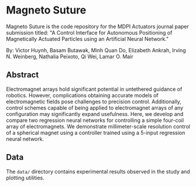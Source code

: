 # Magneto Suture

Magneto Suture is the code repository for the MDPI Actuators journal paper submission titled: "A Control Interface for Autonomous Positioning of Magnetically Actuated Particles using an Artificial Neural Network."

By: Victor Huynh, Basam Butawak, Minh Quan Do, Elizabeth Ankrah, Irving N. Weinberg, Nathalia Peixoto, Qi Wei, Lamar O. Mair

## Abstract

Electromagnet arrays hold significant potential in untethered guidance of robotics. However, complications obtaining accurate models of electromagnetic fields pose challenges to precision control. Additionally, control schemes capable of being applied to electromagnet arrays of any configuration may significantly expand usefulness. Here, we develop and compare two regression neural networks for controlling a simple four-coil array of electromagnets. We demonstrate millimeter-scale resolution control of a spherical magnet using a controller trained using a 5-input regression neural network.

## Data

The `data/` directory contains experimental results observed in the study and plotting utilities.

